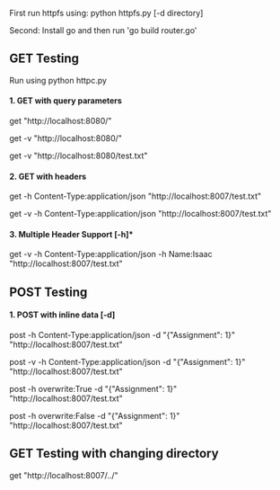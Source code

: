First run httpfs using: python httpfs.py [-d directory]

Second: Install go and then run 'go build router.go'
## GET Testing
Run using python httpc.py

#### 1. GET with query parameters

get "http://localhost:8080/"

get -v "http://localhost:8080/"

get -v "http://localhost:8080/test.txt"

#### 2. GET with headers

get -h Content-Type:application/json "http://localhost:8007/test.txt"

get -v -h Content-Type:application/json "http://localhost:8007/test.txt"

#### 3. Multiple Header Support [-h]*

get -v -h Content-Type:application/json -h Name:Isaac "http://localhost:8007/test.txt"

## POST Testing

#### 1. POST with inline data [-d]

post -h Content-Type:application/json -d "{\"Assignment\": 1}" "http://localhost:8007/test.txt"

post -v -h Content-Type:application/json -d "{\"Assignment\": 1}" "http://localhost:8007/test.txt"

post -h overwrite:True -d "{\"Assignment\": 1}" "http://localhost:8007/test.txt"

post -h overwrite:False -d "{\"Assignment\": 1}" "http://localhost:8007/test.txt"

## GET Testing with changing directory

get "http://localhost:8007/../"
